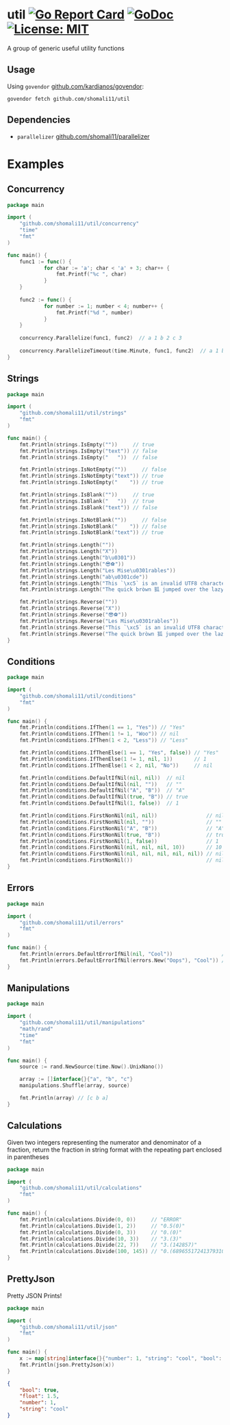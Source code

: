 # util [![Go Report Card](https://goreportcard.com/badge/github.com/shomali11/util)](https://goreportcard.com/report/github.com/shomali11/util) [![GoDoc](https://godoc.org/github.com/shomali11/util?status.svg)](https://godoc.org/github.com/shomali11/util) [![License: MIT](https://img.shields.io/badge/License-MIT-yellow.svg)](https://opensource.org/licenses/MIT)

A group of generic useful utility functions

## Usage

Using `govendor` [github.com/kardianos/govendor](https://github.com/kardianos/govendor):

```
govendor fetch github.com/shomali11/util
```

## Dependencies

* `parallelizer` [github.com/shomali11/parallelizer](https://github.com/shomali11/parallelizer)


# Examples

## Concurrency

```go
package main

import (
	"github.com/shomali11/util/concurrency"
	"time"
	"fmt"
)

func main() {
    func1 := func() {
            for char := 'a'; char < 'a' + 3; char++ {
                fmt.Printf("%c ", char)
            }
    }
    
    func2 := func() {
            for number := 1; number < 4; number++ {
                fmt.Printf("%d ", number)
            }
    }
    
    concurrency.Parallelize(func1, func2)  // a 1 b 2 c 3
    
    concurrency.ParallelizeTimeout(time.Minute, func1, func2)  // a 1 b 2 c 3
}
```

## Strings

```go
package main

import (
	"github.com/shomali11/util/strings"
	"fmt"
)

func main() {
	fmt.Println(strings.IsEmpty(""))     // true
	fmt.Println(strings.IsEmpty("text")) // false
	fmt.Println(strings.IsEmpty("	"))  // false

	fmt.Println(strings.IsNotEmpty(""))     // false
	fmt.Println(strings.IsNotEmpty("text")) // true
	fmt.Println(strings.IsNotEmpty("	")) // true

	fmt.Println(strings.IsBlank(""))     // true
	fmt.Println(strings.IsBlank("	"))  // true
	fmt.Println(strings.IsBlank("text")) // false

	fmt.Println(strings.IsNotBlank(""))     // false
	fmt.Println(strings.IsNotBlank("	")) // false
	fmt.Println(strings.IsNotBlank("text")) // true

	fmt.Println(strings.Length(""))                                          // 0
	fmt.Println(strings.Length("X"))                                         // 1
	fmt.Println(strings.Length("b\u0301"))                                   // 1
	fmt.Println(strings.Length("😎⚽"))                                      // 2
	fmt.Println(strings.Length("Les Mise\u0301rables"))                      // 14
	fmt.Println(strings.Length("ab\u0301cde"))                               // 5
	fmt.Println(strings.Length("This `\xc5` is an invalid UTF8 character"))  // 37
	fmt.Println(strings.Length("The quick bròwn 狐 jumped over the lazy 犬")) // 40

	fmt.Println(strings.Reverse(""))                                            // ""
	fmt.Println(strings.Reverse("X"))                                           // "X"
	fmt.Println(strings.Reverse("😎⚽"))                                        // "⚽😎"
	fmt.Println(strings.Reverse("Les Mise\u0301rables"))                        // "selbare\u0301siM seL"
	fmt.Println(strings.Reverse("This `\xc5` is an invalid UTF8 character"))    // "retcarahc 8FTU dilavni na si `�` sihT"
	fmt.Println(strings.Reverse("The quick bròwn 狐 jumped over the lazy 犬"))  // "犬 yzal eht revo depmuj 狐 nwòrb kciuq ehT"
}
```

## Conditions

```go
package main

import (
	"github.com/shomali11/util/conditions"
	"fmt"
)

func main() {
	fmt.Println(conditions.IfThen(1 == 1, "Yes")) // "Yes"
	fmt.Println(conditions.IfThen(1 != 1, "Woo")) // nil
	fmt.Println(conditions.IfThen(1 < 2, "Less")) // "Less"

	fmt.Println(conditions.IfThenElse(1 == 1, "Yes", false)) // "Yes"
	fmt.Println(conditions.IfThenElse(1 != 1, nil, 1))       // 1
	fmt.Println(conditions.IfThenElse(1 < 2, nil, "No"))     // nil

	fmt.Println(conditions.DefaultIfNil(nil, nil))  // nil
	fmt.Println(conditions.DefaultIfNil(nil, ""))   // ""
	fmt.Println(conditions.DefaultIfNil("A", "B"))  // "A"
	fmt.Println(conditions.DefaultIfNil(true, "B")) // true
	fmt.Println(conditions.DefaultIfNil(1, false))  // 1

	fmt.Println(conditions.FirstNonNil(nil, nil))                // nil
	fmt.Println(conditions.FirstNonNil(nil, ""))                 // ""
	fmt.Println(conditions.FirstNonNil("A", "B"))                // "A"
	fmt.Println(conditions.FirstNonNil(true, "B"))               // true
	fmt.Println(conditions.FirstNonNil(1, false))                // 1
	fmt.Println(conditions.FirstNonNil(nil, nil, nil, 10))       // 10
	fmt.Println(conditions.FirstNonNil(nil, nil, nil, nil, nil)) // nil
	fmt.Println(conditions.FirstNonNil())                        // nil
}
```

## Errors

```go
package main

import (
	"github.com/shomali11/util/errors"
	"fmt"
)

func main() {
	fmt.Println(errors.DefaultErrorIfNil(nil, "Cool"))                // "Cool"
	fmt.Println(errors.DefaultErrorIfNil(errors.New("Oops"), "Cool")) // "Oops"
}
```

## Manipulations

```go
package main

import (
	"github.com/shomali11/util/manipulations"
	"math/rand"
	"time"
	"fmt"
)

func main() {
	source := rand.NewSource(time.Now().UnixNano())

	array := []interface{}{"a", "b", "c"}
	manipulations.Shuffle(array, source)

	fmt.Println(array) // [c b a]
}
```

## Calculations

Given two integers representing the numerator and denominator of a fraction, return the fraction in string format with the repeating part enclosed in parentheses

```go
package main

import (
	"github.com/shomali11/util/calculations"
	"fmt"
)

func main() {
    fmt.Println(calculations.Divide(0, 0))     // "ERROR"
    fmt.Println(calculations.Divide(1, 2))     // "0.5(0)"
    fmt.Println(calculations.Divide(0, 3))     // "0.(0)"
    fmt.Println(calculations.Divide(10, 3))    // "3.(3)"
    fmt.Println(calculations.Divide(22, 7))    // "3.(142857)"
    fmt.Println(calculations.Divide(100, 145)) // "0.(6896551724137931034482758620)"
}
```

## PrettyJson

Pretty JSON Prints!

```go
package main

import (
	"github.com/shomali11/util/json"
	"fmt"
)

func main() {
    x := map[string]interface{}{"number": 1, "string": "cool", "bool": true, "float": 1.5}    
    fmt.Println(json.PrettyJson(x))
}
```

```json
{
	"bool": true,
	"float": 1.5,
	"number": 1,
	"string": "cool"
}
```
